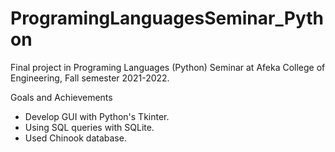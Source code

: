 # ProgramingLanguagesSeminar_Python
 Final project in Programing Languages (Python) Seminar at Afeka College of Engineering, Fall semester 2021-2022.
 
 Goals and Achievements 
  * Develop GUI with Python's Tkinter.
  * Using SQL queries with SQLite.
  * Used Chinook database.
